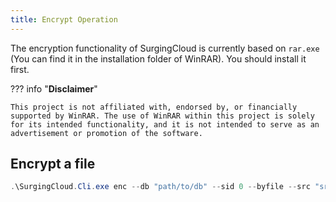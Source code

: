 ```yaml
---
title: Encrypt Operation
---
```


The encryption functionality of SurgingCloud is currently based on `rar.exe` (You can find it in the installation folder of WinRAR). You should install it first.

??? info "**Disclaimer**"

    This project is not affiliated with, endorsed by, or financially supported by WinRAR. The use of WinRAR within this project is solely for its intended functionality, and it is not intended to serve as an advertisement or promotion of the software.


## Encrypt a file

```powershell
.\SurgingCloud.Cli.exe enc --db "path/to/db" --sid 0 --byfile --src "src/file" --out "out/path"
```